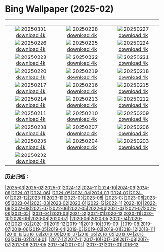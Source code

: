 # Bing Wallpaper (2025-02)
**************
| | | |
|:-:|:-:|:-:|
| ![](https://www.bing.com/th?id=OHR.MaligneLakeJasper_DE-DE5640949329_1920x1080.jpg) 20250301 [download 4k](https://www.bing.com/th?id=OHR.MaligneLakeJasper_DE-DE5640949329_UHD.jpg) | ![](https://www.bing.com/th?id=OHR.BhutanMonastery_DE-DE8934073002_1920x1080.jpg) 20250228 [download 4k](https://www.bing.com/th?id=OHR.BhutanMonastery_DE-DE8934073002_UHD.jpg) | ![](https://www.bing.com/th?id=OHR.CologneNight_DE-DE4660512744_1920x1080.jpg) 20250227 [download 4k](https://www.bing.com/th?id=OHR.CologneNight_DE-DE4660512744_UHD.jpg) |
| ![](https://www.bing.com/th?id=OHR.ArgyllStalker_DE-DE7352876454_1920x1080.jpg) 20250226 [download 4k](https://www.bing.com/th?id=OHR.ArgyllStalker_DE-DE7352876454_UHD.jpg) | ![](https://www.bing.com/th?id=OHR.BryceHoodoos_DE-DE7316141560_1920x1080.jpg) 20250225 [download 4k](https://www.bing.com/th?id=OHR.BryceHoodoos_DE-DE7316141560_UHD.jpg) | ![](https://www.bing.com/th?id=OHR.GiantCuttlefish_DE-DE6436813426_1920x1080.jpg) 20250224 [download 4k](https://www.bing.com/th?id=OHR.GiantCuttlefish_DE-DE6436813426_UHD.jpg) |
| ![](https://www.bing.com/th?id=OHR.MtFujiSunrise_DE-DE8213371470_1920x1080.jpg) 20250223 [download 4k](https://www.bing.com/th?id=OHR.MtFujiSunrise_DE-DE8213371470_UHD.jpg) | ![](https://www.bing.com/th?id=OHR.StLouisArch_DE-DE5694184268_1920x1080.jpg) 20250222 [download 4k](https://www.bing.com/th?id=OHR.StLouisArch_DE-DE5694184268_UHD.jpg) | ![](https://www.bing.com/th?id=OHR.GoldfinchSunflower_DE-DE5115131607_1920x1080.jpg) 20250221 [download 4k](https://www.bing.com/th?id=OHR.GoldfinchSunflower_DE-DE5115131607_UHD.jpg) |
| ![](https://www.bing.com/th?id=OHR.CanadaDeer_DE-DE5282411972_1920x1080.jpg) 20250220 [download 4k](https://www.bing.com/th?id=OHR.CanadaDeer_DE-DE5282411972_UHD.jpg) | ![](https://www.bing.com/th?id=OHR.IceHoleOtter_DE-DE5011760287_1920x1080.jpg) 20250219 [download 4k](https://www.bing.com/th?id=OHR.IceHoleOtter_DE-DE5011760287_UHD.jpg) | ![](https://www.bing.com/th?id=OHR.BlueBelize_DE-DE7316744984_1920x1080.jpg) 20250218 [download 4k](https://www.bing.com/th?id=OHR.BlueBelize_DE-DE7316744984_UHD.jpg) |
| ![](https://www.bing.com/th?id=OHR.CatalanPyrenees_DE-DE2190888967_1920x1080.jpg) 20250217 [download 4k](https://www.bing.com/th?id=OHR.CatalanPyrenees_DE-DE2190888967_UHD.jpg) | ![](https://www.bing.com/th?id=OHR.HumpbackMother_DE-DE2752468261_1920x1080.jpg) 20250216 [download 4k](https://www.bing.com/th?id=OHR.HumpbackMother_DE-DE2752468261_UHD.jpg) | ![](https://www.bing.com/th?id=OHR.Misotsuchi2025_DE-DE8865716337_1920x1080.jpg) 20250215 [download 4k](https://www.bing.com/th?id=OHR.Misotsuchi2025_DE-DE8865716337_UHD.jpg) |
| ![](https://www.bing.com/th?id=OHR.PenguinLove_DE-DE2328190080_1920x1080.jpg) 20250214 [download 4k](https://www.bing.com/th?id=OHR.PenguinLove_DE-DE2328190080_UHD.jpg) | ![](https://www.bing.com/th?id=OHR.BerlinKinoZooPalast_DE-DE5942620149_1920x1080.jpg) 20250213 [download 4k](https://www.bing.com/th?id=OHR.BerlinKinoZooPalast_DE-DE5942620149_UHD.jpg) | ![](https://www.bing.com/th?id=OHR.GalapagosIguana_DE-DE8148803350_1920x1080.jpg) 20250212 [download 4k](https://www.bing.com/th?id=OHR.GalapagosIguana_DE-DE8148803350_UHD.jpg) |
| ![](https://www.bing.com/th?id=OHR.YungangGrottoes_DE-DE7812500680_1920x1080.jpg) 20250211 [download 4k](https://www.bing.com/th?id=OHR.YungangGrottoes_DE-DE7812500680_UHD.jpg) | ![](https://www.bing.com/th?id=OHR.UmbrellaDay_DE-DE7581909470_1920x1080.jpg) 20250210 [download 4k](https://www.bing.com/th?id=OHR.UmbrellaDay_DE-DE7581909470_UHD.jpg) | ![](https://www.bing.com/th?id=OHR.LeonardoGlassCubeBadDriburg_DE-DE7335934587_1920x1080.jpg) 20250209 [download 4k](https://www.bing.com/th?id=OHR.LeonardoGlassCubeBadDriburg_DE-DE7335934587_UHD.jpg) |
| ![](https://www.bing.com/th?id=OHR.SnowySvaneti_DE-DE7103298381_1920x1080.jpg) 20250208 [download 4k](https://www.bing.com/th?id=OHR.SnowySvaneti_DE-DE7103298381_UHD.jpg) | ![](https://www.bing.com/th?id=OHR.BlueNorway_DE-DE6219110826_1920x1080.jpg) 20250207 [download 4k](https://www.bing.com/th?id=OHR.BlueNorway_DE-DE6219110826_UHD.jpg) | ![](https://www.bing.com/th?id=OHR.WhararikiBeach_DE-DE0573200423_1920x1080.jpg) 20250206 [download 4k](https://www.bing.com/th?id=OHR.WhararikiBeach_DE-DE0573200423_UHD.jpg) |
| ![](https://www.bing.com/th?id=OHR.ScottishSheep_DE-DE0235532190_1920x1080.jpg) 20250205 [download 4k](https://www.bing.com/th?id=OHR.ScottishSheep_DE-DE0235532190_UHD.jpg) | ![](https://www.bing.com/th?id=OHR.GoldenBridge_DE-DE8445682123_1920x1080.jpg) 20250204 [download 4k](https://www.bing.com/th?id=OHR.GoldenBridge_DE-DE8445682123_UHD.jpg) | ![](https://www.bing.com/th?id=OHR.RibbleheadViaduct_DE-DE0601273840_1920x1080.jpg) 20250203 [download 4k](https://www.bing.com/th?id=OHR.RibbleheadViaduct_DE-DE0601273840_UHD.jpg) |
| ![](https://www.bing.com/th?id=OHR.WaddenSeaBiosphereReserve_DE-DE2245895557_1920x1080.jpg) 20250202 [download 4k](https://www.bing.com/th?id=OHR.WaddenSeaBiosphereReserve_DE-DE2245895557_UHD.jpg) |  |  |

### 历史归档：

|[2025-03](/../2025-03/2025-03.md)|[2025-02](/2025-02.md)|[2025-01](/../2025-01/2025-01.md)|[2024-12](/../2024-12/2024-12.md)|[2024-11](/../2024-11/2024-11.md)|[2024-10](/../2024-10/2024-10.md)|[2024-09](/../2024-09/2024-09.md)|[2024-08](/../2024-08/2024-08.md)|[2024-07](/../2024-07/2024-07.md)|[2024-06](/../2024-06/2024-06.md)|
|[2024-05](/../2024-05/2024-05.md)|[2024-04](/../2024-04/2024-04.md)|[2024-03](/../2024-03/2024-03.md)|[2024-02](/../2024-02/2024-02.md)|[2024-01](/../2024-01/2024-01.md)|[2023-12](/../2023-12/2023-12.md)|[2023-11](/../2023-11/2023-11.md)|[2023-10](/../2023-10/2023-10.md)|[2023-09](/../2023-09/2023-09.md)|[2023-08](/../2023-08/2023-08.md)|
|[2023-07](/../2023-07/2023-07.md)|[2023-06](/../2023-06/2023-06.md)|[2023-05](/../2023-05/2023-05.md)|[2023-04](/../2023-04/2023-04.md)|[2023-03](/../2023-03/2023-03.md)|[2023-02](/../2023-02/2023-02.md)|[2023-01](/../2023-01/2023-01.md)|[2022-12](/../2022-12/2022-12.md)|[2022-11](/../2022-11/2022-11.md)|[2022-10](/../2022-10/2022-10.md)|
|[2022-09](/../2022-09/2022-09.md)|[2022-08](/../2022-08/2022-08.md)|[2022-07](/../2022-07/2022-07.md)|[2022-06](/../2022-06/2022-06.md)|[2022-05](/../2022-05/2022-05.md)|[2022-04](/../2022-04/2022-04.md)|[2021-08](/../2021-08/2021-08.md)|[2021-07](/../2021-07/2021-07.md)|[2021-06](/../2021-06/2021-06.md)|[2021-05](/../2021-05/2021-05.md)|
|[2021-04](/../2021-04/2021-04.md)|[2021-03](/../2021-03/2021-03.md)|[2021-02](/../2021-02/2021-02.md)|[2021-01](/../2021-01/2021-01.md)|[2020-12](/../2020-12/2020-12.md)|[2020-11](/../2020-11/2020-11.md)|[2020-10](/../2020-10/2020-10.md)|[2020-09](/../2020-09/2020-09.md)|[2020-08](/../2020-08/2020-08.md)|[2020-07](/../2020-07/2020-07.md)|
|[2020-06](/../2020-06/2020-06.md)|[2020-05](/../2020-05/2020-05.md)|[2020-04](/../2020-04/2020-04.md)|[2020-03](/../2020-03/2020-03.md)|[2020-02](/../2020-02/2020-02.md)|[2020-01](/../2020-01/2020-01.md)|[2019-12](/../2019-12/2019-12.md)|[2019-11](/../2019-11/2019-11.md)|[2019-10](/../2019-10/2019-10.md)|[2019-09](/../2019-09/2019-09.md)|
|[2019-08](/../2019-08/2019-08.md)|[2019-07](/../2019-07/2019-07.md)|[2019-06](/../2019-06/2019-06.md)|[2019-05](/../2019-05/2019-05.md)|[2019-04](/../2019-04/2019-04.md)|[2019-03](/../2019-03/2019-03.md)|[2019-02](/../2019-02/2019-02.md)|[2019-01](/../2019-01/2019-01.md)|[2018-12](/../2018-12/2018-12.md)|[2018-11](/../2018-11/2018-11.md)|
|[2018-10](/../2018-10/2018-10.md)|[2018-09](/../2018-09/2018-09.md)|[2018-08](/../2018-08/2018-08.md)|[2018-07](/../2018-07/2018-07.md)|[2018-06](/../2018-06/2018-06.md)|[2018-05](/../2018-05/2018-05.md)|[2018-04](/../2018-04/2018-04.md)|[2018-03](/../2018-03/2018-03.md)|[2018-02](/../2018-02/2018-02.md)|[2018-01](/../2018-01/2018-01.md)|
|[2017-12](/../2017-12/2017-12.md)|[2017-11](/../2017-11/2017-11.md)|[2017-10](/../2017-10/2017-10.md)|[2017-09](/../2017-09/2017-09.md)|[2017-08](/../2017-08/2017-08.md)|[2017-07](/../2017-07/2017-07.md)|[2017-06](/../2017-06/2017-06.md)|[2017-05](/../2017-05/2017-05.md)|[2017-04](/../2017-04/2017-04.md)|[2017-03](/../2017-03/2017-03.md)|
|[2017-02](/../2017-02/2017-02.md)|[2017-01](/../2017-01/2017-01.md)|[2016-12](/../2016-12/2016-12.md)